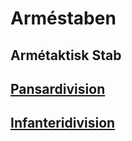 # Arméstaben

## Armétaktisk Stab

## [Pansardivision](/Divisioner/Pansardivision.md)

## [Infanteridivision](/Divisioner/Infanteridivision.md)